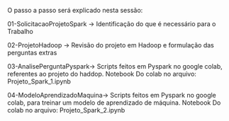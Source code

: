 O passo a passo será explicado nesta sessão:

01-SolicitacaoProjetoSpark -> Identificação do que é necessário para o Trabalho

02-ProjetoHadoop -> Revisão do projeto em Hadoop e formulação das perguntas extras 

03-AnalisePerguntaPyspark-> Scripts feitos em Pyspark no google colab, referentes ao projeto do haddop.
Notebook Do colab no arquivo: Projeto_Spark_1.ipynb

04-ModeloAprendizadoMaquina-> Scripts feitos em Pyspark no google colab, para treinar um modelo de aprendizado de máquina.
Notebook Do colab no arquivo: Projeto_Spark_2.ipynb


